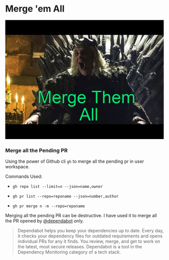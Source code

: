 # Merge 'em All

![MergeThemAll](https://github.com/ErKiran/MergeThemAll/blob/master/mergethemall.png)

### Merge all the Pending PR 

Using the power of Github cli `gh` to merge all the pending pr in user workspace.

Commands Used:  
* `gh repo list --limit=n --json=name,owner`

* `gh pr list --repo=reponame --json=number,author`

* `gh pr merge n -m --repo=reponame`

Merging all the pending PR can be destructive. I have used it to merge all the PR opened by [@dependabot](https://github.com/dependabot) only.

> Dependabot helps you keep your dependencies up to date. Every day, it checks your dependency files for outdated requirements and opens individual PRs for any it finds. You review, merge, and get to work on the latest, most secure releases. Dependabot is a tool in the Dependency Monitoring category of a tech stack.